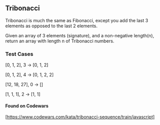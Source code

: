 ## Tribonacci
Tribonacci is much the same as Fibonacci, except you add the last 3 elements as opposed to the last 2 elements.

Given an array of 3 elements (signature), and a non-negative length(n), return an array with length n of Tribonacci numbers.

### Test Cases

[0, 1, 2], 3 -> [0, 1, 2]

[0, 1, 2], 4 -> [0, 1, 2, 2]

[12, 18, 27], 0 -> []

[1, 1, 1], 2 -> [1, 1] 

#### Found on Codewars
[https://www.codewars.com/kata/tribonacci-sequence/train/javascript]